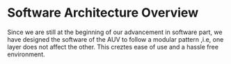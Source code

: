 Software Architecture Overview
==============================
Since we are still at the beginning of our advancement in software part, we have designed the software of the AUV to follow a modular pattern ,i.e, one layer does not affect the other. This creztes ease of use and a hassle free environment.
<!-- In order to offer S.O.N.I.A. Software more modularity and maintainability, we decided to construct our architecture with layers. All layers should be totaly independent of the one above in order to minimize the impact of a modification on a packet API.

![AUV7 Design](../assets/img/architecture_2017-2018.jpeg)

As you can see on the design scheme, you will find three different layers wich are:

- The Providers
- The Stacks
- The Controllers

There is also two categories of packages that are used by all the packages:

- The Libraries
- The GUI Softwares

As the libraries are used by all the software, this is a critical component of our system.

Providers
---------

The provider layer contains all packages that allows us to have the raw data dans basic access on our devices.
Theses packages aims to be general and independent of the model of the device that is being used.

ROS is great for this kind of application, we provide services and messages on every provider for accessing the features and datas of the devices.

The design also aims to be as flexible as possible and changing the model of a specific provider should be a matter of adding a driver class.

The providers does not have any dependencies on the rest of the system except for the libraries.

Stacks
------

The stacks are the main part of our software. These are the packages that contains our intelligence, all our processing, error correction and other algorithms.

The stacks are using the providers topics and services in order to get there feature and data. There is also few coupling on the stacks providers. For example, the mapping stack depend on the navigation stack, and reciprocally.

The result of the stacks are metadata that consider the environment of the submarine. The algorithms are combining all the raw data with the context of the submarine to provide consistent and accurate metadata, such as the location and direction of the submarine, the position of a specific object, the result of image processing on the cameras images, etc.

As the stack packages are usually substential packages, we insist on the design and conception of these packages. Therefore, you will be able to find a complete documentation of the stack pages along side of this documentation.

Controllers
-----------

Libraries
---------

S.O.N.I.A. Software uses multiples librairies.

- Armadillo is used for linear algebra
- Mlpack (with Armadillo) for algorithm. See Proc Mapping

GUI
--- -->
